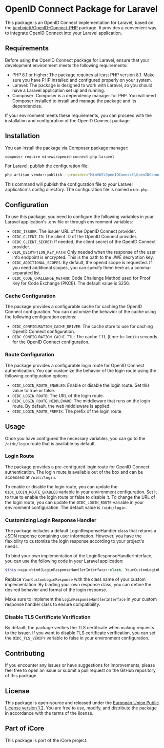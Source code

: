 # OpenID Connect Package for Laravel
This package is an OpenID Connect implementation for Laravel, based on the [jumbojett/OpenID-Connect-PHP](https://github.com/jumbojett/OpenID-Connect-PHP) package. It provides a convenient way to integrate OpenID Connect into your Laravel application.

## Requirements
Before using the OpenID Connect package for Laravel, ensure that your development environment meets the following requirements:

- PHP 8.1 or higher: The package requires at least PHP version 8.1. Make sure you have PHP installed and configured properly on your system.
- Laravel: The package is designed to work with Laravel, so you should have a Laravel application set up and running.
- Composer: Composer is a dependency manager for PHP. You will need Composer installed to install and manage the package and its dependencies.

If your environment meets these requirements, you can proceed with the installation and configuration of the OpenID Connect package.

## Installation

You can install the package via Composer package manager:

```bash
composer require minvws/openid-connect-php-laravel
```

For Laravel, publish the configuration file:

```bash
php artisan vendor:publish --provider="MinVWS\OpenIDConnect\OpenIDConnectServiceProvider"
```

This command will publish the configuration file to your Laravel application's config directory. The configuration file is named `oidc.php`.


## Configuration
To use this package, you need to configure the following variables in your Laravel application's .env file or through environment variables:

- `OIDC_ISSUER`: The issuer URL of the OpenID Connect provider.
- `OIDC_CLIENT_ID`: The client ID of the OpenID Connect provider.
- `OIDC_CLIENT_SECRET`: If needed, the client secret of the OpenID Connect provider.
- `OIDC_DECRYPTION_KEY_PATH`: Only needed when the response of the user info endpoint is encrypted. This is the path to the JWE decryption key.
- `OIDC_ADDITIONAL_SCOPES`: By default, the openid scope is requested. If you need additional scopes, you can specify them here as a comma-separated list.
- `OIDC_CODE_CHALLENGE_METHOD`: Code Challenge Method used for Proof Key for Code Exchange (PKCE). The default value is S256.

### Cache Configuration 
The package provides a configurable cache for caching the OpenID Connect configuration. You can customize the behavior of the cache using the following configuration options:

- `OIDC_CONFIGURATION_CACHE_DRIVER`: The cache store to use for caching OpenID Connect configuration.
- `OIDC_CONFIGURATION_CACHE_TTL`: The cache TTL (time-to-live) in seconds for the OpenID Connect configuration.

### Route Configuration
The package provides a configurable login route for OpenID Connect authentication. You can customize the behavior of the login route using the following configuration options:

- `OIDC_LOGIN_ROUTE_ENABLED`: Enable or disable the login route. Set this value to true or false.
- `OIDC_LOGIN_ROUTE`: The URL of the login route.
- `OIDC_LOGIN_ROUTE_MIDDLEWARE`: The middleware that runs on the login route. By default, the web middleware is applied.
- `OIDC_LOGIN_ROUTE_PREFIX`: The prefix of the login route.

## Usage
Once you have configured the necessary variables, you can go to the `/oidc/login` route that is available by default.

### Login Route
The package provides a pre-configured login route for OpenID Connect authentication. The login route is available out of the box and can be accessed at `/oidc/login`.

To enable or disable the login route, you can update the `OIDC_LOGIN_ROUTE_ENABLED` variable in your environment configuration. Set it to true to enable the login route or false to disable it.
To change the URL of the login route, you can update the `OIDC_LOGIN_ROUTE` variable in your environment configuration. The default value is `/oidc/login`.

### Customizing Login Response Handler
The package includes a default LoginResponseHandler class that returns a JSON response containing user information. However, you have the flexibility to customize the login response according to your project's needs.

To bind your own implementation of the LoginResponseHandlerInterface, you can use the following code in your Laravel application:
```php
$this->app->bind(LoginResponseHandlerInterface::class, YourCustomLoginResponse::class);
```

Replace `YourCustomLoginResponse` with the class name of your custom implementation. By binding your own response class, you can define the desired behavior and format of the login response.

Make sure to implement the `LoginResponseHandlerInterface` in your custom response handler class to ensure compatibility.

### Disable TLS Certificate Verification
By default, the package verifies the TLS certificate when making requests to the issuer. If you want to disable TLS certificate verification, you can set the `OIDC_TLS_VERIFY` variable to false in your environment configuration.

## Contributing
If you encounter any issues or have suggestions for improvements, please feel free to open an issue or submit a pull request on the GitHub repository of this package.

## License
This package is open-source and released under the [European Union Public License version 1.2](https://joinup.ec.europa.eu/collection/eupl/eupl-text-eupl-12). You are free to use, modify, and distribute the package in accordance with the terms of the license.

## Part of iCore

This package is part of the iCore project.
